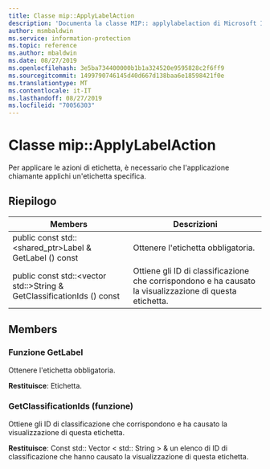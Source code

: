 ```yaml
---
title: Classe mip::ApplyLabelAction
description: 'Documenta la classe MIP:: applylabelaction di Microsoft Information Protection (MIP) SDK.'
author: msmbaldwin
ms.service: information-protection
ms.topic: reference
ms.author: mbaldwin
ms.date: 08/27/2019
ms.openlocfilehash: 3e5ba734400000b1b1a324520e9595828c2f6ff9
ms.sourcegitcommit: 1499790746145d40d667d138baa6e18598421f0e
ms.translationtype: MT
ms.contentlocale: it-IT
ms.lasthandoff: 08/27/2019
ms.locfileid: "70056303"
---
```

# <a name="class-mipapplylabelaction"></a>Classe mip::ApplyLabelAction 
Per applicare le azioni di etichetta, è necessario che l'applicazione chiamante applichi un'etichetta specifica.
  
## <a name="summary"></a>Riepilogo
 Members                        | Descrizioni                                
--------------------------------|---------------------------------------------
public const std::\<shared_ptr\>Label & GetLabel () const  |  Ottenere l'etichetta obbligatoria.
public const std::\<vector std::\>String & GetClassificationIds () const  |  Ottiene gli ID di classificazione che corrispondono e ha causato la visualizzazione di questa etichetta.
  
## <a name="members"></a>Members
  
### <a name="getlabel-function"></a>Funzione GetLabel
Ottenere l'etichetta obbligatoria.

  
**Restituisce**: Etichetta.
  
### <a name="getclassificationids-function"></a>GetClassificationIds (funzione)
Ottiene gli ID di classificazione che corrispondono e ha causato la visualizzazione di questa etichetta.

  
**Restituisce**: Const std:: Vector < std:: String > & un elenco di ID di classificazione che hanno causato la visualizzazione di questa etichetta.